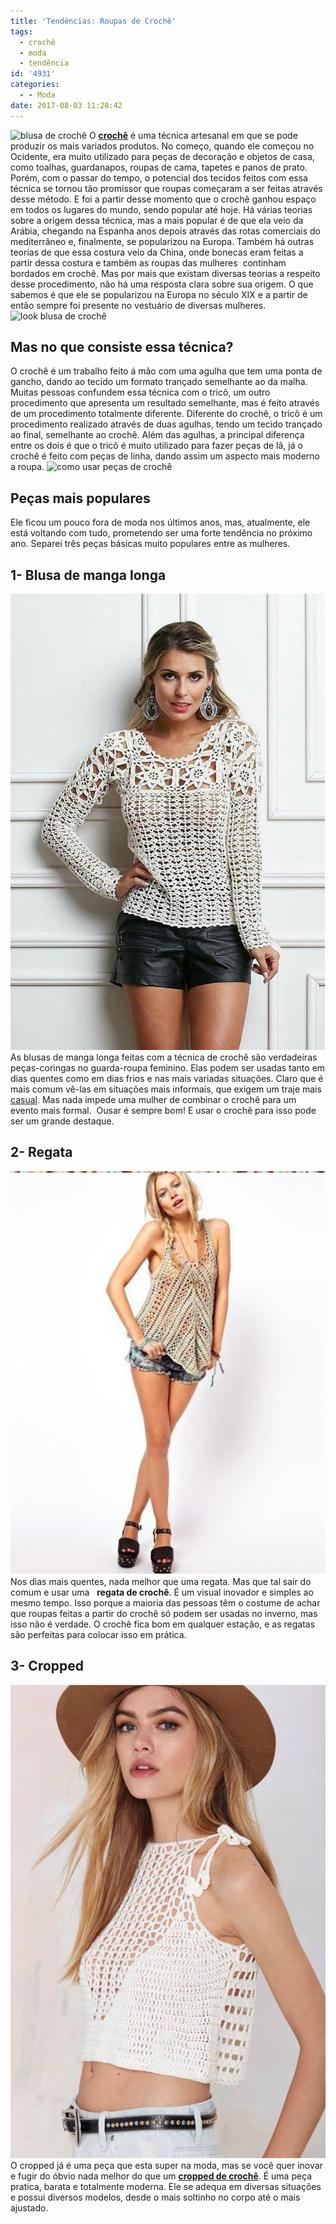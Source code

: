 ```yaml
---
title: 'Tendências: Roupas de Crochê'
tags:
  - crochê
  - moda
  - tendência
id: '4931'
categories:
  - - Moda
date: 2017-08-03 11:28:42
---
```


![blusa de crochê](/images/2017/07/como-usar-roupa-de-crochê.jpg) O [**crochê**](http://uppermag.com/blusas-de-croche-mais-de-100-modelos-para-voce-se-inspirar/) é uma técnica artesanal em que se pode produzir os mais variados produtos. No começo, quando ele começou no Ocidente, era muito utilizado para peças de decoração e objetos de casa, como toalhas, guardanapos, roupas de cama, tapetes e panos de prato. Porém, com o passar do tempo, o potencial dos tecidos feitos com essa técnica se tornou tão promissor que roupas começaram a ser feitas através desse método. E foi a partir desse momento que o crochê ganhou espaço em todos os lugares do mundo, sendo popular até hoje. Há várias teorias sobre a origem dessa técnica, mas a mais popular é de que ela veio da Arábia, chegando na Espanha anos depois através das rotas comerciais do mediterrâneo e, finalmente, se popularizou na Europa. Também há outras teorias de que essa costura veio da China, onde bonecas eram feitas a partir dessa costura e também as roupas das mulheres  continham bordados em crochê. Mas por mais que existam diversas teorias a respeito desse procedimento, não há uma resposta clara sobre sua origem. O que sabemos é que ele se popularizou na Europa no século XIX e a partir de então sempre foi presente no vestuário de diversas mulheres. ![look blusa de crochê](/images/2017/07/blusa-de-crochê-como-usar.jpg)

## Mas no que consiste essa técnica?

O crochê é um trabalho feito á mão com uma agulha que tem uma ponta de gancho, dando ao tecido um formato trançado semelhante ao da malha. Muitas pessoas confundem essa técnica com o tricô, um outro procedimento que apresenta um resultado semelhante, mas é feito através de um procedimento totalmente diferente. Diferente do crochê, o tricô é um procedimento realizado através de duas agulhas, tendo um tecido trançado ao final, semelhante ao crochê. Além das agulhas, a principal diferença entre os dois é que o tricô é muito utilizado para fazer peças de lã, já o crochê é feito com peças de linha, dando assim um aspecto mais moderno a roupa. ![como usar peças de crochê](/images/2017/07/look-com-blusa-de-crochê.jpg)

## Peças mais populares

Ele ficou um pouco fora de moda nos últimos anos, mas, atualmente, ele está voltando com tudo, prometendo ser uma forte tendência no próximo ano. Separei três peças básicas muito populares entre as mulheres.

## 1- Blusa de manga longa

![como usar peças de crochê](/images/2017/07/manda-comprida-croche.jpg) As blusas de manga longa feitas com a técnica de crochê são verdadeiras peças-coringas no guarda-roupa feminino. Elas podem ser usadas tanto em dias quentes como em dias frios e nas mais variadas situações. Claro que é mais comum vê-las em situações mais informais, que exigem um traje mais [casual](http://uppermag.com/estilo-casual-feminino-diversas-inspiracoes-para-o-seu-dia-a-dia/). Mas nada impede uma mulher de combinar o crochê para um evento mais formal.  Ousar é sempre bom! E usar o crochê para isso pode ser um grande destaque.

## 2- Regata

![look com regata de crochê ](/images/2017/07/regata-croche.jpg) Nos dias mais quentes, nada melhor que uma regata. Mas que tal sair do comum e usar uma   **regata de crochê**. É um visual inovador e simples ao mesmo tempo. Isso porque a maioria das pessoas têm o costume de achar que roupas feitas a partir do crochê só podem ser usadas no inverno, mas isso não é verdade. O crochê fica bom em qualquer estação, e as regatas são perfeitas para colocar isso em prática.

## 3- Cropped

![como usar blusa de crochê ](/images/2017/07/como-usar-cropped.jpg) O cropped já é uma peça que esta super na moda, mas se você quer inovar e fugir do óbvio nada melhor do que um [**cropped de crochê**](http://uppermag.com/cropped-de-croche-lindos-modelos-e-dicas-de-looks). É uma peça pratica, barata e totalmente moderna. Ele se adequa em diversas situações e possui diversos modelos, desde o mais soltinho no corpo até o mais ajustado.
